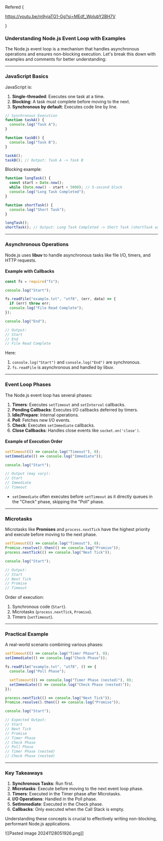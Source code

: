 
Refered {

https://youtu.be/m9yjaTG1-Gg?si=MEdf_WplubY2BH7V

}

### Understanding Node.js Event Loop with Examples

The Node.js event loop is a mechanism that handles asynchronous operations and ensures non-blocking execution. Let's break this down with examples and comments for better understanding:

---

### **JavaScript Basics**

JavaScript is:

1. **Single-threaded**: Executes one task at a time.
2. **Blocking**: A task must complete before moving to the next.
3. **Synchronous by default**: Executes code line by line.

```javascript
// Synchronous Execution
function taskA() {
  console.log("Task A");
}

function taskB() {
  console.log("Task B");
}

taskA();
taskB(); // Output: Task A -> Task B
```

Blocking example:

```javascript
function longTask() {
  const start = Date.now();
  while (Date.now() - start < 5000); // 5-second block
  console.log("Long Task Completed");
}

function shortTask() {
  console.log("Short Task");
}

longTask();
shortTask(); // Output: Long Task Completed -> Short Task (shortTask waits)
```

---

### **Asynchronous Operations**

Node.js uses **libuv** to handle asynchronous tasks like file I/O, timers, and HTTP requests.

#### Example with Callbacks

```javascript
const fs = require("fs");

console.log("Start");

fs.readFile("example.txt", "utf8", (err, data) => {
  if (err) throw err;
  console.log("File Read Complete");
});

console.log("End");

// Output:
// Start
// End
// File Read Complete
```

Here:

1. `console.log("Start")` and `console.log("End")` are synchronous.
2. `fs.readFile` is asynchronous and handled by libuv.

---

### **Event Loop Phases**

The Node.js event loop has several phases:

1. **Timers**: Executes `setTimeout` and `setInterval` callbacks.
2. **Pending Callbacks**: Executes I/O callbacks deferred by timers.
3. **Idle/Prepare**: Internal operations.
4. **Poll**: Fetches new I/O events.
5. **Check**: Executes `setImmediate` callbacks.
6. **Close Callbacks**: Handles close events like `socket.on('close')`.

#### Example of Execution Order

```javascript
setTimeout(() => console.log("Timeout"), 0);
setImmediate(() => console.log("Immediate"));

console.log("Start");

// Output (may vary):
// Start
// Immediate
// Timeout
```

- `setImmediate` often executes before `setTimeout` as it directly queues in the "Check" phase, skipping the "Poll" phase.

---

### **Microtasks**

Microtasks like **Promises** and `process.nextTick` have the highest priority and execute before moving to the next phase.

```javascript
setTimeout(() => console.log("Timeout"), 0);
Promise.resolve().then(() => console.log("Promise"));
process.nextTick(() => console.log("Next Tick"));

console.log("Start");

// Output:
// Start
// Next Tick
// Promise
// Timeout
```

Order of execution:

1. Synchronous code (`Start`).
2. Microtasks (`process.nextTick`, `Promise`).
3. Timers (`setTimeout`).

---

### **Practical Example**

A real-world scenario combining various phases:

```javascript
setTimeout(() => console.log("Timer Phase"), 0);
setImmediate(() => console.log("Check Phase"));

fs.readFile("example.txt", "utf8", () => {
  console.log("Poll Phase");

  setTimeout(() => console.log("Timer Phase (nested)"), 0);
  setImmediate(() => console.log("Check Phase (nested)"));
});

process.nextTick(() => console.log("Next Tick"));
Promise.resolve().then(() => console.log("Promise"));

console.log("Start");

// Expected Output:
// Start
// Next Tick
// Promise
// Timer Phase
// Check Phase
// Poll Phase
// Timer Phase (nested)
// Check Phase (nested)
```

---

### **Key Takeaways**

1. **Synchronous Tasks**: Run first.
2. **Microtasks**: Execute before moving to the next event loop phase.
3. **Timers**: Executed in the Timer phase after Microtasks.
4. **I/O Operations**: Handled in the Poll phase.
5. **SetImmediate**: Executed in the Check phase.
6. **Callbacks**: Only executed when the Call Stack is empty.

Understanding these concepts is crucial to effectively writing non-blocking, performant Node.js applications.



![[Pasted image 20241128051926.png]]


